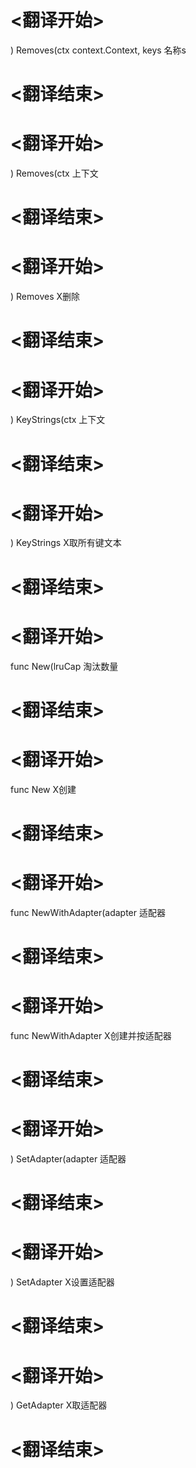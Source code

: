 
# <翻译开始>
) Removes(ctx context.Context, keys
名称s
# <翻译结束>

# <翻译开始>
) Removes(ctx
上下文
# <翻译结束>

# <翻译开始>
) Removes
X删除
# <翻译结束>

# <翻译开始>
) KeyStrings(ctx
上下文
# <翻译结束>

# <翻译开始>
) KeyStrings
X取所有键文本
# <翻译结束>

# <翻译开始>
func New(lruCap
淘汰数量
# <翻译结束>

# <翻译开始>
func New
X创建
# <翻译结束>

# <翻译开始>
func NewWithAdapter(adapter
适配器
# <翻译结束>

# <翻译开始>
func NewWithAdapter
X创建并按适配器
# <翻译结束>

# <翻译开始>
) SetAdapter(adapter
适配器
# <翻译结束>

# <翻译开始>
) SetAdapter
X设置适配器
# <翻译结束>

# <翻译开始>
) GetAdapter
X取适配器
# <翻译结束>
